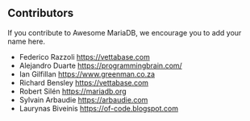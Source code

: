 ## Contributors

If you contribute to Awesome MariaDB, we encourage you to add your name here.

- Federico Razzoli https://vettabase.com
- Alejandro Duarte https://programmingbrain.com/
- Ian Gilfillan https://www.greenman.co.za
- Richard Bensley https://vettabase.com
- Robert Silén https://mariadb.org
- Sylvain Arbaudie https://arbaudie.com
- Laurynas Biveinis https://of-code.blogspot.com
